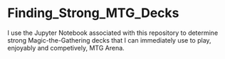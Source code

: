 # Finding_Strong_MTG_Decks
I use the Jupyter Notebook associated with this repository to determine strong Magic-the-Gathering decks that I can immediately use to play, enjoyably and competively, MTG Arena.
